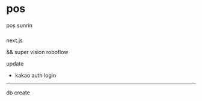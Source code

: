 # pos
pos sunrin

###
next.js

&& super vision 
roboflow

update 
- kakao auth login

---
db create
